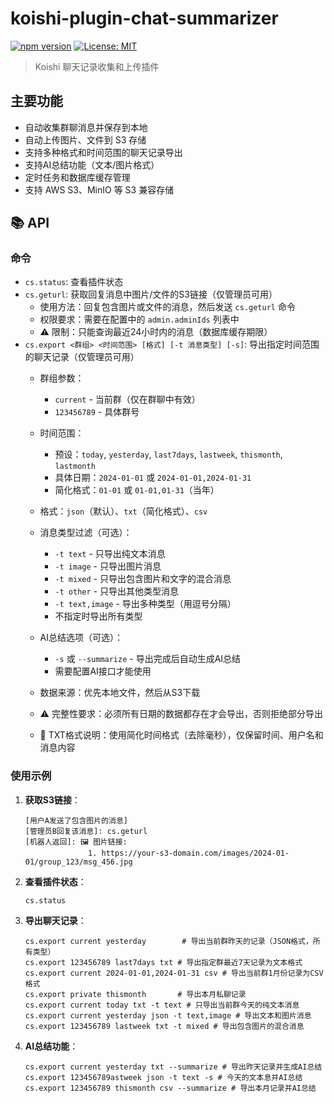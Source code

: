 # koishi-plugin-chat-summarizer

[![npm version](https://badge.fury.io/js/koishi-plugin-chat-summarizer.svg)](https://badge.fury.io/js/koishi-plugin-chat-summarizer)
[![License: MIT](https://img.shields.io/badge/License-MIT-yellow.svg)](https://opensource.org/licenses/MIT)

> Koishi 聊天记录收集和上传插件

## 主要功能

- 自动收集群聊消息并保存到本地
- 自动上传图片、文件到 S3 存储
- 支持多种格式和时间范围的聊天记录导出
- 支持AI总结功能（文本/图片格式）
- 定时任务和数据库缓存管理
- 支持 AWS S3、MinIO 等 S3 兼容存储

## 📚 API

### 命令

- `cs.status`: 查看插件状态
- `cs.geturl`: 获取回复消息中图片/文件的S3链接（仅管理员可用）
  - 使用方法：回复包含图片或文件的消息，然后发送 `cs.geturl` 命令
  - 权限要求：需要在配置中的 `admin.adminIds` 列表中
  - ⚠️ 限制：只能查询最近24小时内的消息（数据库缓存期限）
- `cs.export <群组> <时间范围> [格式] [-t 消息类型] [-s]`: 导出指定时间范围的聊天记录（仅管理员可用）
  - 群组参数：
    - `current` - 当前群（仅在群聊中有效）
    - `123456789` - 具体群号
    
  - 时间范围：
    - 预设：`today`, `yesterday`, `last7days`, `lastweek`, `thismonth`, `lastmonth`
    - 具体日期：`2024-01-01` 或 `2024-01-01,2024-01-31`
    - 简化格式：`01-01` 或 `01-01,01-31`（当年）
  - 格式：`json`（默认）、`txt`（简化格式）、`csv`
  - 消息类型过滤（可选）：
    - `-t text` - 只导出纯文本消息
    - `-t image` - 只导出图片消息
    - `-t mixed` - 只导出包含图片和文字的混合消息
    - `-t other` - 只导出其他类型消息
    - `-t text,image` - 导出多种类型（用逗号分隔）
    - 不指定时导出所有类型
  - AI总结选项（可选）：
    - `-s` 或 `--summarize` - 导出完成后自动生成AI总结
    - 需要配置AI接口才能使用
  - 数据来源：优先本地文件，然后从S3下载
  - ⚠️ 完整性要求：必须所有日期的数据都存在才会导出，否则拒绝部分导出
  - 📝 TXT格式说明：使用简化时间格式（去除毫秒），仅保留时间、用户名和消息内容

### 使用示例

1. **获取S3链接**：
   ```
   [用户A发送了包含图片的消息]
   [管理员B回复该消息]: cs.geturl
   [机器人返回]: 🖼️ 图片链接:
                 1. https://your-s3-domain.com/images/2024-01-01/group_123/msg_456.jpg
   ```

2. **查看插件状态**：
   ```
   cs.status
   ```

3. **导出聊天记录**：
   ```
   cs.export current yesterday        # 导出当前群昨天的记录（JSON格式，所有类型）
   cs.export 123456789 last7days txt # 导出指定群最近7天记录为文本格式
   cs.export current 2024-01-01,2024-01-31 csv # 导出当前群1月份记录为CSV格式
   cs.export private thismonth       # 导出本月私聊记录
   cs.export current today txt -t text # 只导出当前群今天的纯文本消息
   cs.export current yesterday json -t text,image # 导出文本和图片消息
   cs.export 123456789 lastweek txt -t mixed # 导出包含图片的混合消息
   ```

4. **AI总结功能**：
   ```
   cs.export current yesterday txt --summarize # 导出昨天记录并生成AI总结
   cs.export 123456789astweek json -t text -s # 今天的文本息并AI总结
   cs.export 123456789 thismonth csv --summarize # 导出本月记录并AI总结
